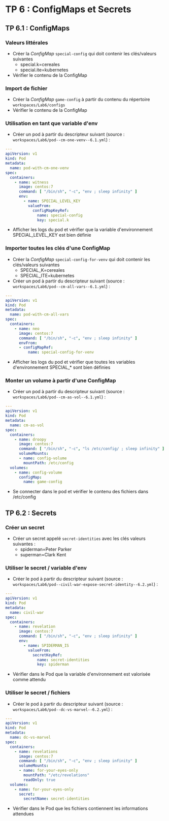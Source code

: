 
# TP 6 : ConfigMaps et Secrets

## TP 6.1 : ConfigMaps

### Valeurs littérales

- Créer la _ConfigMap_ `special-config` qui doit contenir les clés/valeurs suivantes
  - special.k=cereales
  - special.ite=kubernetes
- Vérifier le contenu de la ConfigMap

### Import de fichier

- Créer la _ConfigMap_ `game-config` à partir du contenu du répertoire `workspaces/Lab6/configs`
- Vérifier le contenu de la ConfigMap

### Utilisation en tant que variable d'env

- Créer un pod à partir du descripteur suivant (source : `workspaces/Lab6/pod--cm-one-venv--6.1.yml`) :

```yaml
---
apiVersion: v1
kind: Pod
metadata:
  name: pod-with-cm-one-venv
spec:
  containers:
    - name: witness
      image: centos:7
      command: [ "/bin/sh", "-c", "env ; sleep infinity" ]
      env:
        - name: SPECIAL_LEVEL_KEY
          valueFrom:
            configMapKeyRef:
              name: special-config
              key: special.k

```

- Afficher les logs du pod et vérifier que la variable d'environnement SPECIAL_LEVEL_KEY est bien définie

### Importer toutes les clés d'une ConfigMap

- Créer la _ConfigMap_ `special-config-for-venv` qui doit contenir les clés/valeurs suivantes
  - SPECIAL_K=cereales
  - SPECIAL_ITE=kubernetes
- Créer un pod à partir du descripteur suivant (source : `workspaces/Lab6/pod--cm-all-vars--6.1.yml`) :

```yaml
---
apiVersion: v1
kind: Pod
metadata:
  name: pod-with-cm-all-vars
spec:
  containers:
    - name: neo
      image: centos:7
      command: [ "/bin/sh", "-c", "env ; sleep infinity" ]
      envFrom:
      - configMapRef:
          name: special-config-for-venv

```

- Afficher les logs du pod et vérifier que toutes les variables d'environnement SPECIAL_* sont bien définies

### Monter un volume à partir d'une ConfigMap

- Créer un pod à partir du descripteur suivant (source : `workspaces/Lab6/pod--cm-as-vol--6.1.yml`) :

```yaml
---
apiVersion: v1
kind: Pod
metadata:
  name: cm-as-vol
spec:
  containers:
    - name: droopy
      image: centos:7
      command: [ "/bin/sh", "-c", "ls /etc/config/ ; sleep infinity" ]
      volumeMounts:
      - name: config-volume
        mountPath: /etc/config
  volumes:
    - name: config-volume
      configMap:
        name: game-config

```

- Se connecter dans le pod et vérifier le contenu des fichiers dans /etc/config


<div class="pb"></div>

## TP 6.2 : Secrets

### Créer un secret

- Créer un secret appelé `secret-identities` avec les clés valeurs suivantes :
  - spiderman=Peter Parker
  - superman=Clark Kent

### Utiliser le secret / variable d'env

- Créer le pod à partir du descripteur suivant (source : `workspaces/Lab6/pod--civil-war-expose-secret-identity--6.2.yml`) :

```yaml
---
apiVersion: v1
kind: Pod
metadata:
  name: civil-war
spec:
  containers:
    - name: revelation
      image: centos:7
      command: [ "/bin/sh", "-c", "env ; sleep infinity" ]
      env:
        - name: SPIDERMAN_IS
          valueFrom:
            secretKeyRef:
              name: secret-identities
              key: spiderman

```

- Vérifier dans le Pod que la variable d'environnement est valorisée comme attendu

### Utiliser le secret / fichiers

- Créer le pod à partir du descripteur suivant (source : `workspaces/Lab6/pod--dc-vs-marvel--6.2.yml`) :

```yaml
---
apiVersion: v1
kind: Pod
metadata:
  name: dc-vs-marvel
spec:
  containers:
    - name: revelations
      image: centos:7
      command: [ "/bin/sh", "-c", "env ; sleep infinity" ]
      volumeMounts:
      - name: for-your-eyes-only
        mountPath: "/etc/revelations"
        readOnly: true
  volumes:
    - name: for-your-eyes-only
      secret:
        secretName: secret-identities

```

- Vérifier dans le Pod que les fichiers contiennent les informations attendues

<div class="pb"></div>
